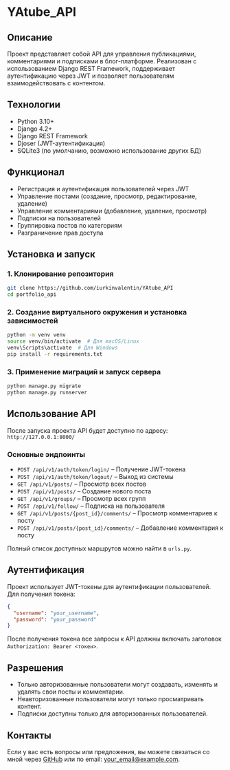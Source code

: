 # YAtube_API

## Описание

Проект представляет собой API для управления публикациями, комментариями и подписками в блог-платформе. Реализован с использованием Django REST Framework, поддерживает аутентификацию через JWT и позволяет пользователям взаимодействовать с контентом.

## Технологии

- Python 3.10+
- Django 4.2+
- Django REST Framework
- Djoser (JWT-аутентификация)
- SQLite3 (по умолчанию, возможно использование других БД)

## Функционал

- Регистрация и аутентификация пользователей через JWT
- Управление постами (создание, просмотр, редактирование, удаление)
- Управление комментариями (добавление, удаление, просмотр)
- Подписки на пользователей
- Группировка постов по категориям
- Разграничение прав доступа

## Установка и запуск

### 1. Клонирование репозитория
```bash
git clone https://github.com/iurkinvalentin/YAtube_API
cd portfolio_api
```

### 2. Создание виртуального окружения и установка зависимостей
```bash
python -m venv venv
source venv/bin/activate  # Для macOS/Linux
venv\Scripts\activate  # Для Windows
pip install -r requirements.txt
```

### 3. Применение миграций и запуск сервера
```bash
python manage.py migrate
python manage.py runserver
```

## Использование API

После запуска проекта API будет доступно по адресу: `http://127.0.0.1:8000/`

### Основные эндпоинты

- `POST /api/v1/auth/token/login/` – Получение JWT-токена
- `POST /api/v1/auth/token/logout/` – Выход из системы
- `GET /api/v1/posts/` – Просмотр всех постов
- `POST /api/v1/posts/` – Создание нового поста
- `GET /api/v1/groups/` – Просмотр всех групп
- `POST /api/v1/follow/` – Подписка на пользователя
- `GET /api/v1/posts/{post_id}/comments/` – Просмотр комментариев к посту
- `POST /api/v1/posts/{post_id}/comments/` – Добавление комментария к посту

Полный список доступных маршрутов можно найти в `urls.py`.

## Аутентификация

Проект использует JWT-токены для аутентификации пользователей. Для получения токена:

```json
{
  "username": "your_username",
  "password": "your_password"
}
```

После получения токена все запросы к API должны включать заголовок `Authorization: Bearer <токен>`.

## Разрешения

- Только авторизованные пользователи могут создавать, изменять и удалять свои посты и комментарии.
- Неавторизованные пользователи могут только просматривать контент.
- Подписки доступны только для авторизованных пользователей.

## Контакты

Если у вас есть вопросы или предложения, вы можете связаться со мной через [GitHub](https://github.com/your_username) или по email: your_email@example.com.

